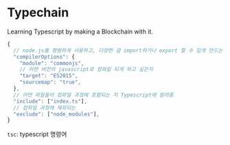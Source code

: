 # Typechain

Learning Typescript by making a Blockchain with it.

```js
{
  // node.js를 평범하게 사용하고, 다양한 걸 import하거나 export 할 수 있게 만드는 것
  "compilerOptions": {
    "module": "commonjs",
    // 어떤 버전의 javascript로 컴파일 되게 하고 싶은지
    "target": "ES2015",
    "sourcemap": "true",
  },
  // 어떤 파일들이 컴파일 과정에 포함되는 지 Typescript에 알려줌
  "include": ["index.ts"],
  // 컴파일 과정에 제외되는
  "exclude": ["node_modules"],
}
```

`tsc`: typescript 명령어
